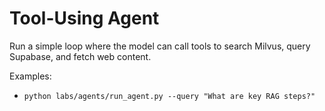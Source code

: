 # Tool-Using Agent

Run a simple loop where the model can call tools to search Milvus, query Supabase, and fetch web content.

Examples:
- `python labs/agents/run_agent.py --query "What are key RAG steps?"`

